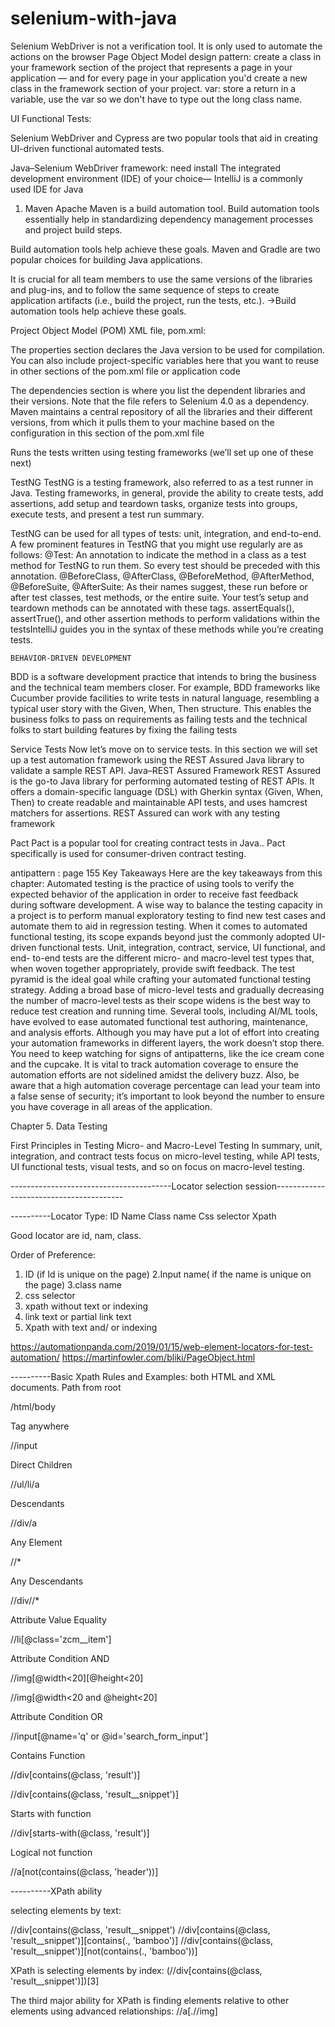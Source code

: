 # selenium-with-java
Selenium WebDriver is not a verification tool. It is only used to automate the actions on the browser
Page Object Model design pattern: create a class in your framework section of the project that represents a page in your application — and for every page in your application you'd create a new class in the framework section of your project.
var: store a return in a variable, use the var so we don't have to type out the long class name.




UI Functional Tests:

Selenium WebDriver and Cypress are two popular tools that aid in creating UI-driven functional automated tests.

Java–Selenium WebDriver framework: need install
The integrated development environment (IDE) of your choice— IntelliJ is a commonly used IDE for Java

1. Maven
   Apache Maven is a build automation tool.
   Build automation tools essentially help in standardizing dependency management processes and project build steps.


Build automation tools help achieve these goals. Maven and Gradle are two popular choices for building Java applications.

It is crucial for all team members to use the same versions of the libraries and plug-ins, and to follow the same sequence of steps to create application artifacts (i.e., build the project, run the tests, etc.).
->Build automation tools help achieve these goals.


Project Object Model (POM) XML file, pom.xml:


The properties section declares the Java version to be used for compilation. You can also include project-specific variables here that you want to reuse in other sections of the pom.xml file or application code


The dependencies section is where you list the dependent libraries and their versions. Note that the file refers to Selenium 4.0 as a dependency. Maven maintains a central repository of all the libraries and their different versions, from which it pulls them to your machine based on the configuration in this section of the pom.xml file

Runs the tests written using testing frameworks (we’ll set up one of these next)


TestNG
TestNG is a testing framework, also referred to as a test runner in Java.
Testing frameworks, in general, provide the ability to create tests, add assertions, add setup and teardown tasks, organize tests into groups, execute tests, and present a test run summary.

TestNG can be used for all types of tests: unit, integration, and end-to-end.
A few prominent features in TestNG that you might use regularly are as follows:
@Test: An annotation to indicate the method in a class as a test method for TestNG to run them. So every test should be preceded with this annotation.
@BeforeClass, @AfterClass, @BeforeMethod, @AfterMethod, @BeforeSuite, @AfterSuite: As their names suggest, these run before or after test classes, test methods, or the entire suite. Your test’s setup and teardown methods can be annotated with these tags.
assertEquals(), assertTrue(), and other assertion methods to perform validations within the testsIntelliJ guides you in the syntax of these methods while you’re creating tests.



	BEHAVIOR-DRIVEN DEVELOPMENT
BDD is a software development practice that intends to bring the business and the technical team members closer. For example, BDD frameworks like Cucumber provide facilities to write tests in natural language, resembling a typical user story with the Given, When, Then structure. This enables the business folks to pass on requirements as failing tests and the technical folks to start building features by fixing the failing tests


Service Tests
Now let’s move on to service tests. In this section we will set up a test automation framework using the REST Assured Java library to validate a sample REST API.
Java–REST Assured Framework
REST Assured is the go-to Java library for performing automated testing of REST APIs. It offers a domain-specific language (DSL) with Gherkin syntax (Given, When, Then) to create readable and maintainable API tests, and uses hamcrest matchers for assertions. REST Assured can work with any testing framework


Pact
Pact is a popular tool for creating contract tests in Java.. Pact specifically is used for consumer-driven contract testing.


antipattern : page 155
Key Takeaways
Here are the key takeaways from this chapter:
Automated testing is the practice of using tools to verify the expected behavior of the application in order to receive fast feedback during software development.
A wise way to balance the testing capacity in a project is to perform manual exploratory testing to find new test cases and automate them to aid in regression testing.
When it comes to automated functional testing, its scope expands beyond just the commonly adopted UI-driven functional tests. Unit, integration, contract, service, UI functional, and end- to-end tests are the different micro- and macro-level test types that, when woven together appropriately, provide swift feedback.
The test pyramid is the ideal goal while crafting your automated functional testing strategy. Adding a broad base of micro-level tests and gradually decreasing the number of macro-level tests as their scope widens is the best way to reduce test creation and running time.
Several tools, including AI/ML tools, have evolved to ease automated functional test authoring, maintenance, and analysis efforts.
Although you may have put a lot of effort into creating your automation frameworks in different layers, the work doesn’t stop there. You need to keep watching for signs of antipatterns, like the ice cream cone and the cupcake.
It is vital to track automation coverage to ensure the automation efforts are not sidelined amidst the delivery buzz. Also, be aware that a high automation coverage percentage can lead your team into a false sense of security; it’s important to look beyond the number to ensure you have coverage in all areas of the application.



Chapter 5. Data Testing


First Principles in Testing
Micro- and Macro-Level Testing
In summary, unit, integration, and contract tests focus on micro-level testing,
while API tests, UI functional tests, visual tests, and so on focus on macro-level testing.


----------------------------------------Locator selection session----------------------------------------

----------Locator Type:
ID
Name
Class name
Css selector
Xpath


Good locator are id, nam, class.

Order of Preference:
1. ID (if Id is unique on the page)
   2.Input name( if the name is unique on the page)
   3.class name
4. css selector
5. xpath without text or indexing
6. link text or partial link text
7. Xpath with text and/ or indexing


https://automationpanda.com/2019/01/15/web-element-locators-for-test-automation/
https://martinfowler.com/bliki/PageObject.html


----------Basic Xpath Rules and Examples: both HTML and XML documents.
Path from root

/html/body

Tag anywhere

//input

Direct Children

//ul/li/a

Descendants

//div/a

Any Element

//*

Any Descendants

//div//*

Attribute Value Equality

//li[@class='zcm__item']

Attribute Condition AND

//img[@width<20][@height<20]

//img[@width<20 and @height<20]

Attribute Condition OR

//input[@name='q' or @id='search_form_input']

Contains Function

//div[contains(@class, 'result')]

//div[contains(@class, 'result__snippet')]

Starts with function

//div[starts-with(@class, 'result')]

Logical not function

//a[not(contains(@class, 'header'))]


----------XPath ability


selecting elements by text:

//div[contains(@class, 'result__snippet')
//div[contains(@class, 'result__snippet')][contains(., 'bamboo')]
//div[contains(@class, 'result__snippet')][not(contains(., 'bamboo'))]



XPath is selecting elements by index:
(//div[contains(@class, 'result__snippet')])[3]


The third major ability for XPath is finding elements relative to other elements using advanced relationships:
//a[.//img]









